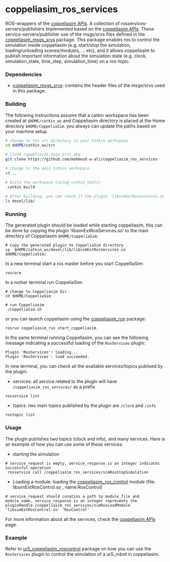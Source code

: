 # coppeliasim_ros_services
ROS-wrappers of the [coppeliasim APIs][]. A collection of rosservices-servers/publishers implemented based on the [coppeliasim APIs][]. These service-servers/publisher use of the msgs/srvs files defined in the [coppeliasim_msgs_srvs][] package. This package enables ros to control the simulation inside coppeliasim (e.g. start/stop the simulation, loading/unloading scenes/modules, ... etc), and it allows coppelisaim to publish important information about the simulation state (e.g. clock, simulation_state, time_step, simulation_time) on a ros-topic. 

### Dependencies
- [coppeliasim_msgs_srvs][]: contains the header files of the msgs/srvs used in this package.

### Building 
The following instructions assume that a catkin workspace has been created at `$HOME/catkin_ws` and Coppeliasim directory is placed at the Home directory `$HOME/CoppeliaSim`. you always can update the paths based on your machine setup.

```bash
# change to the src directory in your Catkin workspace
cd $HOME/catkin_ws/src

# Clone coppeliasim_msgs_srvs pkg 
git clone https://github.com/mahmoud-a-ali/coppeliasim_ros_services

# change to the main Catkin workspace
cd ..

# build the workspace (using catkin_tools)
 catkin build
 
# After building, you can check if the plugin 'libsimExtRosServices.so' was successfuly created by listing the content of the devel/lib
ls devel/lib/
```

### Running
The generated plugin should be loaded while starting coppeliasim, this can be done by copying the plugin 'libsimExtRosServices.so' to the main directory of Coppeliasim `$HOME/CoppeliaSim`:
```
# Copy the generated plugin to CoppeliaSim directory
cp  $HOME/catkin_ws/devel/lib/libsimExtRosServices.so  $HOME/CoppeliaSim/
```
In a new terminal start a ros master before you start CoppelliaSim:
```
roscore
```
In a nother terminal run CoppeliaSim:
```
# change to Coppeliasim dir 
cd $HOME/CoppeliaSim

# run Coppeliasim
./coppeliaSim.sh
```
or you can launch coppeliasim using the [coppeliasim_run][] package:
```
rosrun coppeliasim_run start_coppeliasim
```

In the same terminal running Coppeliasim, you can see the following message indicating a successful loading of the `RosServices` plugin:
```
Plugin 'RosServices': loading...
Plugin 'RosServices': load succeeded.
```
In new terminal, you can check all the available services/topics publised by the plugin:
- services: all service related to the plugin will have `/coppeliasim_ros_services/` as a prefix
```
rosservice list
```
- topics: two main topics published by the plugin are `/clock` and `/info`
```
rostopic list
```

### Usage
The plugin publishes two topics (clock and info), and many services. Here is an example of how you can use some of these services:
- starting the simulation
```
# service_request is empty, service_response is an integer indicates successful operation 
 rosservice call /coppeliasim_ros_services/simRosStopSimulation
```

- Loading a module: loading the [coppeliasim_ros_control][] module (file: libsimExtRosControl.so , name:RosControl)
```
# service_request should conatins a path to module_file and module_name, service_response is an integer represents the pluginHandle /coppeliasim_ros_services/simRosLoadModule 'libsimExtRosControl.so' 'RosControl'
```

For more information about all the services, check the [coppeliasim APIs][] page.


### Example
Refer to [ur5_coppeliasim_roscontrol][] package on how you can use the `RosServices` plugin to control the simulation of a ur5_robot in coppeliasim.


[coppeliasim_ros_control]: https://github.com/tud-cor/coppeliasim_ros_control
[coppeliasim_run]: https://github.com/mahmoud-a-ali/coppeliasim_run
[coppeliasim_msgs_srvs]: https://github.com/mahmoud-a-ali/coppeliasim_msgs_srvs 
[coppeliasim_ros_services]: https://github.com/mahmoud-a-ali/coppeliasim_ros_services
[Coppeliasim_msgs_srvs]: https://github.com/mahmoud-a-ali/Coppeliasim_msgs_srvs
[vrep_plugin]: https://github.com/jocacace/vrep_plugin
[coppeliasim]: https://www.coppeliarobotics.com/
[ur5_coppeliasim_roscontrol]: https://github.com/tud-cor/ur5_coppeliasim_roscontrol
[simStartSimulation()]: https://www.coppeliarobotics.com/helpFiles/en/regularApi/simStartSimulation.htm
 [simLoadScene()]: https://www.coppeliarobotics.com/helpFiles/en/regularApi/simLoadScene.htm
[coppeliasim APIs]: https://www.coppeliarobotics.com/helpFiles/en/apiFunctionListCategory.htm
[vrep_common]: https://github.com/jocacace/vrep_common
[Jonathan Cacace]: http://wpage.unina.it/jonathan.cacace/
